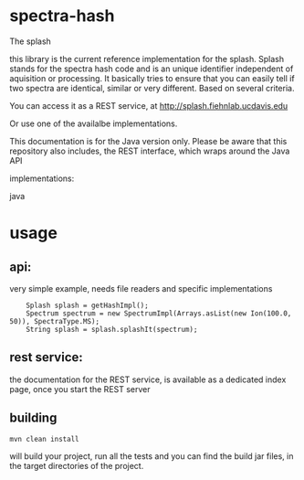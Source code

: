 # spectra-hash
The splash

this library is the current reference implementation for the splash. Splash stands for the spectra hash code and is an unique identifier independent of aquisition or processing. It basically tries to ensure that you can easily tell if two spectra are identical, similar or very different. Based on several criteria.

You can access it as a REST service, at http://splash.fiehnlab.ucdavis.edu

Or use one of the availalbe implementations.

This documentation is for the Java version only. Please be aware that this repository also includes, the REST interface, which wraps around the Java API

implementations:

java

# usage

## api:
very simple example, needs file readers and specific implementations

```
    Splash splash = getHashImpl();
    Spectrum spectrum = new SpectrumImpl(Arrays.asList(new Ion(100.0, 50)), SpectraType.MS);
    String splash = splash.splashIt(spectrum);
```

## rest service:

the documentation for the REST service, is available as a dedicated index page, once you start the REST server

## building

```
mvn clean install
```

will build your project, run all the tests and you can find the build jar files, in the target directories of the project.